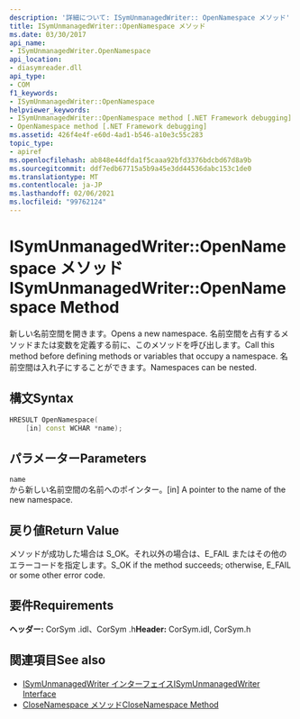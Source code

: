```yaml
---
description: '詳細について: ISymUnmanagedWriter:: OpenNamespace メソッド'
title: ISymUnmanagedWriter::OpenNamespace メソッド
ms.date: 03/30/2017
api_name:
- ISymUnmanagedWriter.OpenNamespace
api_location:
- diasymreader.dll
api_type:
- COM
f1_keywords:
- ISymUnmanagedWriter::OpenNamespace
helpviewer_keywords:
- ISymUnmanagedWriter::OpenNamespace method [.NET Framework debugging]
- OpenNamespace method [.NET Framework debugging]
ms.assetid: 426f4e4f-e60d-4ad1-b546-a10e3c55c283
topic_type:
- apiref
ms.openlocfilehash: ab848e44dfda1f5caaa92bfd3376bdcbd67d8a9b
ms.sourcegitcommit: ddf7edb67715a5b9a45e3dd44536dabc153c1de0
ms.translationtype: MT
ms.contentlocale: ja-JP
ms.lasthandoff: 02/06/2021
ms.locfileid: "99762124"
---
```

# <a name="isymunmanagedwriteropennamespace-method"></a><span data-ttu-id="a6129-103">ISymUnmanagedWriter::OpenNamespace メソッド</span><span class="sxs-lookup"><span data-stu-id="a6129-103">ISymUnmanagedWriter::OpenNamespace Method</span></span>

<span data-ttu-id="a6129-104">新しい名前空間を開きます。</span><span class="sxs-lookup"><span data-stu-id="a6129-104">Opens a new namespace.</span></span> <span data-ttu-id="a6129-105">名前空間を占有するメソッドまたは変数を定義する前に、このメソッドを呼び出します。</span><span class="sxs-lookup"><span data-stu-id="a6129-105">Call this method before defining methods or variables that occupy a namespace.</span></span> <span data-ttu-id="a6129-106">名前空間は入れ子にすることができます。</span><span class="sxs-lookup"><span data-stu-id="a6129-106">Namespaces can be nested.</span></span>  
  
## <a name="syntax"></a><span data-ttu-id="a6129-107">構文</span><span class="sxs-lookup"><span data-stu-id="a6129-107">Syntax</span></span>  
  
```cpp  
HRESULT OpenNamespace(  
    [in] const WCHAR *name);  
```  
  
## <a name="parameters"></a><span data-ttu-id="a6129-108">パラメーター</span><span class="sxs-lookup"><span data-stu-id="a6129-108">Parameters</span></span>  

 `name`  
 <span data-ttu-id="a6129-109">から新しい名前空間の名前へのポインター。</span><span class="sxs-lookup"><span data-stu-id="a6129-109">[in] A pointer to the name of the new namespace.</span></span>  
  
## <a name="return-value"></a><span data-ttu-id="a6129-110">戻り値</span><span class="sxs-lookup"><span data-stu-id="a6129-110">Return Value</span></span>  

 <span data-ttu-id="a6129-111">メソッドが成功した場合は S_OK。それ以外の場合は、E_FAIL またはその他のエラーコードを指定します。</span><span class="sxs-lookup"><span data-stu-id="a6129-111">S_OK if the method succeeds; otherwise, E_FAIL or some other error code.</span></span>  
  
## <a name="requirements"></a><span data-ttu-id="a6129-112">要件</span><span class="sxs-lookup"><span data-stu-id="a6129-112">Requirements</span></span>  

 <span data-ttu-id="a6129-113">**ヘッダー:** CorSym .idl、CorSym .h</span><span class="sxs-lookup"><span data-stu-id="a6129-113">**Header:** CorSym.idl, CorSym.h</span></span>  
  
## <a name="see-also"></a><span data-ttu-id="a6129-114">関連項目</span><span class="sxs-lookup"><span data-stu-id="a6129-114">See also</span></span>

- [<span data-ttu-id="a6129-115">ISymUnmanagedWriter インターフェイス</span><span class="sxs-lookup"><span data-stu-id="a6129-115">ISymUnmanagedWriter Interface</span></span>](isymunmanagedwriter-interface.md)
- [<span data-ttu-id="a6129-116">CloseNamespace メソッド</span><span class="sxs-lookup"><span data-stu-id="a6129-116">CloseNamespace Method</span></span>](isymunmanagedwriter-closenamespace-method.md)
